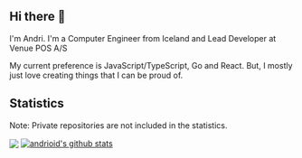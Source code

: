 ## Hi there 👋

I'm Andri. I'm a Computer Engineer from Iceland and Lead Developer at Venue POS A/S

My current preference is JavaScript/TypeScript, Go and React. But, I mostly just love creating things that I can be proud of.

## Statistics

Note: Private repositories are not included in the statistics.

<a href="https://github.com/andrioid"><img align="center" src="https://github-readme-stats.vercel.app/api/top-langs/?username=andrioid&theme=default&hide=css" /></a>&nbsp;<a href="https://github.com/andrioid"><img align="center" src="https://github-readme-stats.vercel.app/api?username=andrioid&show_icons=true&theme=default&line_height=25" alt="andrioid's github stats" /></a>

